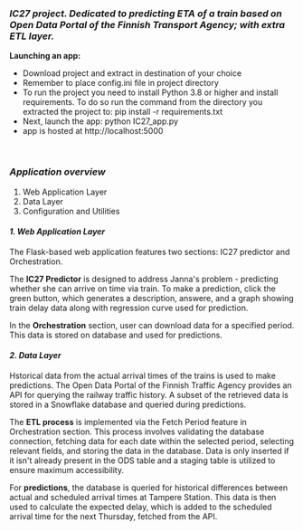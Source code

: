 <h3><i>IC27 project. Dedicated to predicting ETA of a train based on Open Data Portal of the Finnish Transport Agency; with extra ETL layer.</i></h3>

<b>Launching an app:</b>
<ul>
<li>Download project and extract in destination of your choice</li>
<li>Remember to place config.ini file in project directory</li>
<li>To run the project you need to install Python 3.8 or higher and install requirements. To do so run the command from the directory you extracted the project to: pip install -r requirements.txt</li>
<li>Next, launch the app: python IC27_app.py</li>
<li>app is hosted at http://localhost:5000</li>
</ul>
</br>
<h3><i>Application overview</i></h3>
<ol>
  <li>Web Application Layer</li>
  <li>Data Layer</li>
  <li>Configuration and Utilities</li>
</ol>

<h4><i>1. Web Application Layer</i></h4>
<p>The Flask-based web application features two sections: IC27 predictor and Orchestration.</p>
<p>The <b>IC27 Predictor</b> is designed to address Janna's problem - predicting whether she can arrive on time via train. To make a prediction, click the green button, which generates a description, answere, and a graph showing train delay data along with regression curve used for prediction.</p>
<p>In the <b>Orchestration</b> section, user can download data for a specified period. This data is stored on database and used for predictions.</p>


<h4><i>2. Data Layer</i></h4>
<p>Hstorical data from the actual arrival times of the trains is used to make predictions. The Open Data Portal of the Finnish Traffic Agency 
 provides an API for querying the railway traffic history. A subset of the retrieved data is stored in a Snowflake database and queried during predictions.</p>
 <p>The <b>ETL process</b> is implemented via the Fetch Period feature in Orchestration section. This process involves validating the database connection, fetching data for each date within the selected period, selecting relevant fields, and storing the data in the database. Data is only inserted if it isn't already present in the ODS table and a staging table is utilized to ensure maximum accessibility.</p>
 <p>For <b>predictions</b>, the database is queried for historical differences between actual and scheduled arrival times at Tampere Station. This data is then used to calculate the expected delay, which is added to the scheduled arrival time for the next Thursday, fetched from the API.</p>
